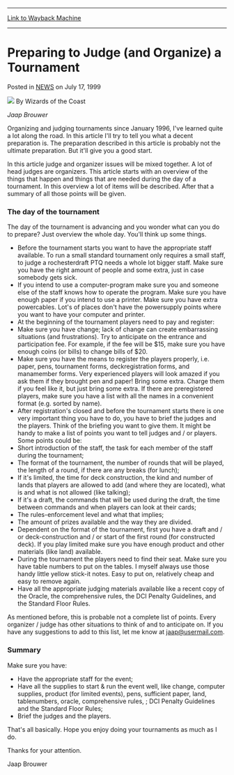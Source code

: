 
---
[Link to Wayback Machine](https://web.archive.org/web/20210501184543/https://magic.wizards.com/en/articles/archive/preparing-judge-and-organize-tournament-1999-07-17)

[_metadata_:author]:- "Wizards of the Coast"
[_metadata_:description]:- "Jaap Brouwer Organizing and judging tournaments since January 1996, I've learned quite a lot along the road. In this article I'll try to tell you what a decent preparation is. The preparation described in this article is probably not the ultimate preparation. But it'll give you a good start. In this article judge and organizer issues will be mixed together. A lot of head"
[_metadata_:generator]:- "Drupal 7 (http://drupal.org)"
[_metadata_:node]:- "938136"
[_metadata_:publish_date]:- "1999-07-17"
[_metadata_:source]:- "div-main-content"
[_metadata_:title]:- "Preparing to Judge (and Organize) a Tournament"
[_metadata_:wayback_capture_timestamp]:- "2021-05-01 18:45:43"
[_metadata_:wayback_raw_url]:- "https://web.archive.org/web/20210501184543id_/https://magic.wizards.com/en/articles/archive/preparing-judge-and-organize-tournament-1999-07-17"
[_metadata_:wayback_url]:- "https://magic.wizards.com/en/articles/archive/preparing-judge-and-organize-tournament-1999-07-17"
---


Preparing to Judge (and Organize) a Tournament
==============================================



 Posted in [NEWS](/en/articles?source=MX_Nav2020)
 on July 17, 1999 






![](https://media.magic.wizards.com/styles/auth_small/public/images/person/wizards_author.jpg)
By Wizards of the Coast











*Jaap Brouwer*


Organizing and judging tournaments since January 1996, I've learned quite a lot along the road. In this article I'll try to tell you what a decent preparation is. The preparation described in this article is probably not the ultimate preparation. But it'll give you a good start.


In this article judge and organizer issues will be mixed together. A lot of head judges are organizers. This article starts with an overview of the things that happen and things that are needed during the day of a tournament. In this overview a lot of items will be described. After that a summary of all those points will be given.


### The day of the tournament


The day of the tournament is advancing and you wonder what can you do to prepare? Just overview the whole day. You'll think up some things.


* Before the tournament starts you want to have the appropriate staff available. To run a small standard tournament only requires a small staff, to judge a rochesterdraft PTQ needs a whole lot bigger staff. Make sure you have the right amount of people and some extra, just in case somebody gets sick.
* If you intend to use a computer-program make sure you and someone else of the staff knows how to operate the program. Make sure you have enough paper if you intend to use a printer. Make sure you have extra powercables. Lot's of places don't have the powersupply points where you want to have your computer and printer.
* At the beginning of the tournament players need to pay and register:
* Make sure you have change; lack of change can create embarrassing situations (and frustrations). Try to anticipate on the entrance and participation fee. For example, if the fee will be $15, make sure you have enough coins (or bills) to change bills of $20.
* Make sure you have the means to register the players properly, i.e. paper, pens, tournament forms, deckregistration forms, and manamember forms. Very experienced players will look amazed if you ask them if they brought pen and paper! Bring some extra. Charge them if you feel like it, but just bring some extra. If there are preregistered players, make sure you have a list with all the names in a convenient format (e.g. sorted by name).
* After registration's closed and before the tournament starts there is one very important thing you have to do, you have to brief the judges and the players. Think of the briefing you want to give them. It might be handy to make a list of points you want to tell judges and / or players. Some points could be:
* Short introduction of the staff, the task for each member of the staff during the tournament;
* The format of the tournament, the number of rounds that will be played, the length of a round, if there are any breaks (for lunch);
* If it's limited, the time for deck construction, the kind and number of lands that players are allowed to add (and where they are located), what is and what is not allowed (like talking);
* If it's a draft, the commands that will be used during the draft, the time between commands and when players can look at their cards;
* The rules-enforcement level and what that implies;
* The amount of prizes available and the way they are divided.
* Dependent on the format of the tournament, first you have a draft and / or deck-construction and / or start of the first round (for constructed deck). If you play limited make sure you have enough product and other materials (like land) available.
* During the tournament the players need to find their seat. Make sure you have table numbers to put on the tables. I myself always use those handy little yellow stick-it notes. Easy to put on, relatively cheap and easy to remove again.
* Have all the appropriate judging materials available like a recent copy of the Oracle, the comprehensive rules, the DCI Penalty Guidelines, and the Standard Floor Rules.

As mentioned before, this is probable not a complete list of points. Every organizer / judge has other situations to think of and to anticipate on. If you have any suggestions to add to this list, let me know at [jaap@usermail.com](mailto:jaap@usermail.com).


### Summary


Make sure you have:


* Have the appropriate staff for the event;
* Have all the supplies to start & run the event well, like change, computer supplies, product (for limited events), pens, sufficient paper, land, tablenumbers, oracle, comprehensive rules, ; DCI Penalty Guidelines and the Standard Floor Rules;
* Brief the judges and the players.

That's all basically. Hope you enjoy doing your tournaments as much as I do.


Thanks for your attention.


Jaap Brouwer







